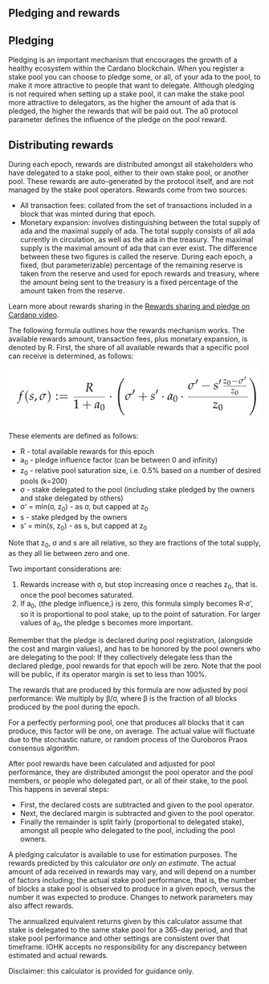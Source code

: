 ## Pledging and rewards

## Pledging ##

Pledging is an important mechanism that encourages the growth of a healthy ecosystem within the Cardano blockchain. When you register a stake pool you can choose to pledge some, or all, of your ada to the pool, to make it more attractive to people that want to delegate. Although pledging is not required when setting up a stake pool, it can make the stake pool more attractive to delegators, as the higher the amount of ada that is pledged, the higher the rewards that will be paid out. The a0 protocol parameter defines the influence of the pledge on the pool reward.

## Distributing rewards ##
During each epoch, rewards are distributed amongst all stakeholders who have delegated to a stake pool, either to their own stake pool, or another pool. These rewards are auto-generated by the protocol itself, and are not managed by the stake pool operators. Rewards come from two sources:
* All transaction fees: collated from the set of transactions included in a block that was minted during that epoch.
* Monetary expansion: involves distinguishing between the total supply of ada and the maximal supply of ada. The total supply consists of all ada currently in circulation, as well as the ada in the treasury. The maximal supply is the maximal amount of ada that can ever exist. The difference between these two figures is called the reserve. During each epoch, a fixed, (but parameterizable) percentage of the remaining reserve is taken from the reserve and used for epoch rewards and treasury, where the amount being sent to the treasury is a fixed percentage of the amount taken from the reserve.

Learn more about rewards sharing in the [Rewards sharing and pledge on Cardano video](https://www.youtube.com/watch?v=EAzyN3H8MOA&t=7s). 

The following formula outlines how the rewards mechanism works. The available rewards amount, transaction fees, plus monetary expansion, is denoted by R.
First, the share of all available rewards that a specific pool can receive is determined, as follows:

![pledge formula](pledge_formula.png)

These elements are defined as follows:
* R - total available rewards for this epoch
* a<sub>0</sub> - pledge influence factor (can be between 0 and infinity)
* z<sub>0</sub> - relative pool saturation size, i.e. 0.5% based on a number of desired pools (k=200)
* σ - stake delegated to the pool (including stake pledged by the owners and stake delegated by others)
* σ’ = min(σ, z<sub>0</sub>) - as σ, but capped at z<sub>0</sub>
* s - stake pledged by the owners
* s’ = min(s, z<sub>0</sub>) - as s, but capped at z<sub>0</sub>

Note that z<sub>0</sub>, σ and s are all relative, so they are fractions of the total supply, as they all lie between zero and one.

Two important considerations are:
1. Rewards increase with σ, but stop increasing once σ reaches z<sub>0</sub>, that is. once the pool becomes saturated.
2. If a<sub>0</sub>, (the pledge influence,) is zero, this formula simply becomes R·σ’,
   so it is proportional to pool stake, up to the point of saturation. For larger values of a<sub>0</sub>, the pledge s becomes more important.

Remember that the pledge is declared during pool registration, (alongside the cost and margin values),
and has to be honored by the pool owners who are delegating to the pool:
If they collectively delegate less than the declared pledge, pool rewards for that epoch will be zero. Note that the pool will be public, if its operator margin is set to less than 100%.

The rewards that are produced by this formula are now adjusted by pool performance:
We multiply by β/σ, where β is the fraction of all blocks produced by the pool during the epoch.

For a perfectly performing pool, one that produces all blocks that it can produce, this factor will be one, on average. The actual value will fluctuate due to the stochastic nature, or random process of the Ouroboros Praos consensus algorithm.

After pool rewards have been calculated and adjusted for pool performance, they are distributed amongst the pool operator and the pool members, or people who delegated part, or all of their stake, to the pool. This happens in several steps:

* First, the declared costs are subtracted and given to the pool operator.
* Next, the declared margin is subtracted and given to the pool operator.
* Finally the remainder is split fairly (proportional to delegated stake), amongst all people who delegated to the pool, including the pool owners.

A pledging calculator is available to use for estimation purposes. The rewards predicted by this calculator *are only an estimate*. The actual amount of ada received in rewards may vary, and will depend on a number of factors including; the actual stake pool performance, that is, the number of blocks a stake pool is observed to produce in a given epoch, versus the number it was expected to produce. Changes to network parameters may also affect rewards.

The annualized equivalent returns given by this calculator assume that stake is delegated to the same stake pool for a 365-day period, and that stake pool performance and other settings are consistent over that timeframe. IOHK accepts no responsibility for any discrepancy between estimated and actual rewards.

Disclaimer: this calculator is provided for guidance only.
